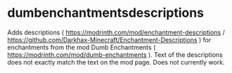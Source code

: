 # dumbenchantmentsdescriptions
Adds descriptions ( https://modrinth.com/mod/enchantment-descriptions / https://github.com/Darkhax-Minecraft/Enchantment-Descriptions ) for enchantments from the mod Dumb Enchantments ( https://modrinth.com/mod/dumb-enchantments ).
Text of the descriptions does not exactly match the text on the mod page.
Does not currently work.
